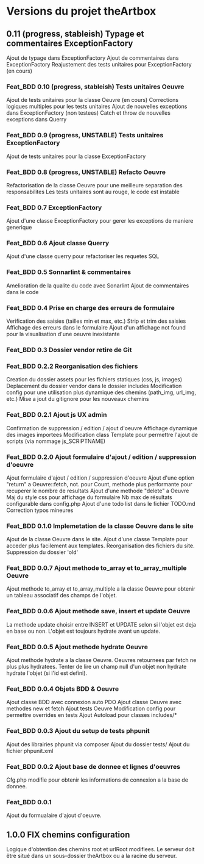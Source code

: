 # Versions du projet theArtbox

## 0.11 (progress, stableish) Typage et commentaires ExceptionFactory

Ajout de typage dans ExceptionFactory
Ajout de commentaires dans ExceptionFactory
Reajustement des tests unitaires pour ExceptionFactory (en cours)

### Feat_BDD 0.10 (progress, stableish) Tests unitaires Oeuvre

Ajout de tests unitaires pour la classe Oeuvre (en cours)
Corrections logiques multiples pour les tests unitaires
Ajout de nouvelles exceptions dans ExceptionFactory (non testees)
Catch et throw de nouvelles exceptions dans Querry

### Feat_BDD 0.9 (progress, UNSTABLE) Tests unitaires ExceptionFactory

Ajout de tests unitaires pour la classe ExceptionFactory

### Feat_BDD 0.8 (progress, UNSTABLE) Refacto Oeuvre

Refactorisation de la classe Oeuvre pour une meilleure separation des responsabilites
Les tests unitaires sont au rouge, le code est instable

### Feat_BDD 0.7 ExceptionFactory

Ajout d'une classe ExceptionFactory pour gerer les exceptions de maniere generique

### Feat_BDD 0.6 Ajout classe Querry

Ajout d'une classe querry pour refactoriser les requetes SQL

### Feat_BDD 0.5 Sonnarlint & commentaires

Amelioration de la qualite du code avec Sonarlint
Ajout de commentaires dans le code

### Feat_BDD 0.4 Prise en charge des erreurs de formulaire

Verification des saisies (tailles min et max, etc.)
Strip et trim des saisies
Affichage des erreurs dans le formulaire
Ajout d'un affichage not found pour la visualisation d'une oeuvre inexistante

### Feat_BDD 0.3 Dossier vendor retire de Git

### Feat_BDD 0.2.2 Reorganisation des fichiers

Creation du dossier assets pour les fichiers statiques (css, js, images)
Deplacement du dossier vendor dans le dossier includes
Modification config pour une utilisation plus dynamique des chemins (path_img, url_img, etc.)
Mise a jout du gitignore pour les nouveaux chemins

### Feat_BDD 0.2.1 Ajout js UX admin

Confirmation de suppression / edition / ajout d'oeuvre
Affichage dynamique des images importees
Modification class Template pour permettre l'ajout de scripts (via nommage js_SCRIPTNAME)

### Feat_BDD 0.2.0 Ajout formulaire d'ajout / edition / suppression d'oeuvre

Ajout formulaire d'ajout / edition / suppression d'oeuvre
Ajout d'une option "return" a Oeuvre::fetch, not. pour Count, methode plus performante pour recuperer le nombre de resultats
Ajout d'une methode "delete" a Oeuvre
Maj du style css pour affichage du formulaire
Nb max de résultats configurable dans config.php
Ajout d'une todo list dans le fichier TODO.md
Correction typos mineures

### Feat_BDD 0.1.0 Implemetation de la classe Oeuvre dans le site

Ajout de la classe Oeuvre dans le site.
Ajout d'une classe Template pour acceder plus facilement aux templates.
Reorganisation des fichiers du site.
Suppression du dossier 'old'

### Feat_BDD 0.0.7 Ajout methode to_array et to_array_multiple Oeuvre

Ajout methode to_array et to_array_multiple a la classe Oeuvre pour obtenir un tableau associatif des champs de l'objet.

### Feat_BDD 0.0.6 Ajout methode save, insert et update Oeuvre

La methode update choisir entre INSERT et UPDATE selon si l'objet est deja en base ou non.
L'objet est toujours hydrate avant un update.

### Feat_BDD 0.0.5 Ajout methode hydrate Oeuvre

Ajout methode hydrate a la classe Oeuvre.
Oeuvres retournees par fetch ne plus plus hydratees.
Tenter de lire un champ null d'un objet non hydrate hydrate l'objet (si l'id est defini).

### Feat_BDD 0.0.4 Objets BDD & Oeuvre

Ajout classe BDD avec connexion auto PDO
Ajout classe Oeuvre avec methodes new et fetch
Ajout tests Oeuvre
Modification config pour permettre overrides en tests
Ajout Autoload pour classes includes/*

### Feat_BDD 0.0.3 Ajout du setup de tests phpunit

Ajout des librairies phpunit via composer
Ajout du dossier tests/
Ajout du fichier phpunit.xml

### Feat_BDD 0.0.2 Ajout base de donnee et lignes d'oeuvres

Cfg.php modifie pour obtenir les informations de connexion a la base de donnee.

### Feat_BDD 0.0.1

Ajout du formualaire d'ajout d'oeuvre.

## 1.0.0 FIX chemins configuration

Logique d'obtention des chemins root et urlRoot modifiees. Le serveur doit être situé dans un sous-dossier theArtbox ou a la racine du serveur.